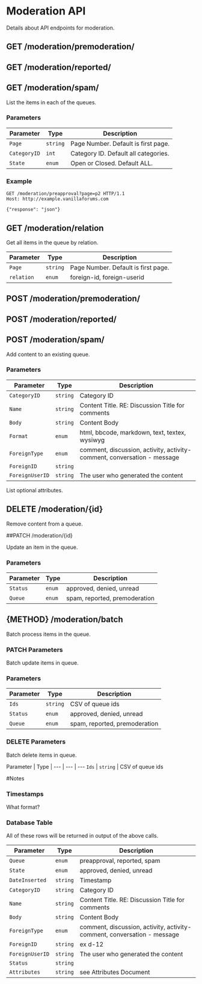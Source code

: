 # Moderation API

Details about API endpoints for moderation.

## GET /moderation/premoderation/
## GET /moderation/reported/
## GET /moderation/spam/

List the items in each of the queues.

### Parameters

Parameter           | Type      | Description
---             | ---       | ---
`Page`          | `string`  | Page Number. Default is first page.
`CategoryID`    | `int`     | Category ID. Default all categories. 
`State`         | `enum`    | Open or Closed.  Default ALL.

### Example

```http
GET /moderation/preapproval?page=p2 HTTP/1.1
Host: http://example.vanillaforums.com

{"response": "json"}
```

## GET /moderation/relation

Get all items in the queue by relation.

Parameter       | Type      | Description
---             | ---       | ---
`Page`          | `string`  | Page Number. Default is first page.
`relation`      | `enum`    | foreign-id, foreign-userid



## POST /moderation/premoderation/
## POST /moderation/reported/
## POST /moderation/spam/

Add content to an existing queue.

### Parameters

Parameter           | Type      | Description
---             | ---       | ---
`CategoryID`    | `string`  | Category ID 
`Name`          | `string`  | Content Title.    RE: Discussion Title for comments 
`Body`          | `string`  | Content Body
`Format`        | `enum`    | html, bbcode, markdown, text, textex, wysiwyg  
`ForeignType`   | `enum`    | comment, discussion, activity, activity-comment, conversation - message   
`ForeignID`     | `string`  | 
`ForeignUserID` | `string`  | The user who generated the content
List optional attributes. 


## DELETE /moderation/{id}

Remove content from a queue.

##PATCH /moderation/{id}

Update an item in the queue.

### Parameters

Parameter           | Type      | Description
---             | ---       | ---
`Status`    | `enum`  | approved, denied, unread 
`Queue` | `enum` | spam, reported, premoderation

## {METHOD} /moderation/batch

Batch process items in the queue.

### PATCH Parameters

Batch update items in queue.

### Parameters

Parameter           | Type      | Description
---             | ---       | ---
`Ids` | `string`  | CSV of queue ids
`Status` | `enum` | approved, denied, unread
`Queue` | `enum` | spam, reported, premoderation

### DELETE Parameters

Batch delete items in queue.

Parameter           | Type      |
---             | ---       | ---
`Ids` | `string`  | CSV of queue ids


#Notes

### Timestamps
What format?

### Database Table
All of these rows will be returned in output of the above calls.

Parameter           | Type      | Description
---             | ---       | ---
`Queue`         | `enum`    | preapproval, reported, spam
`State`         | `enum`    | approved, denied, unread
`DateInserted`  | `string`  | Timestamp
`CategoryID`    | `string`  | Category ID 
`Name`          | `string`  | Content Title.    RE: Discussion Title for comments 
`Body`          | `string`  | Content Body
`ForeignType`   | `enum`    | comment, discussion, activity, activity-comment, conversation - message   
`ForeignID`     | `string`  |  ex d-12
`ForeignUserID` | `string`  | The user who generated the content
`Status`        | `string`  | 
`Attributes`    | `string`  | see Attributes Document
